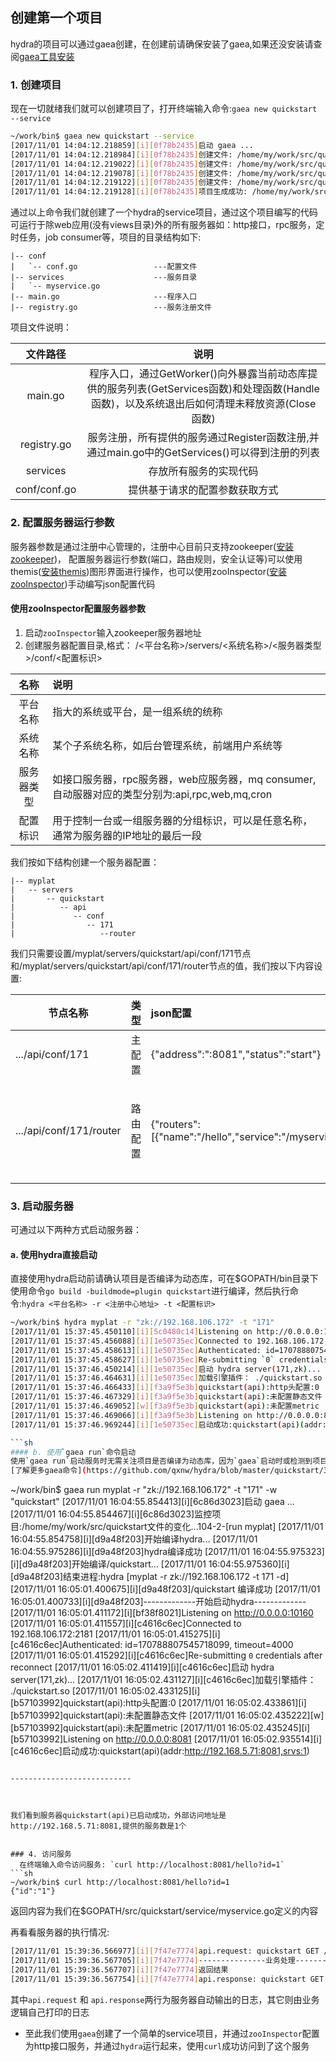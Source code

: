 ## 创建第一个项目
hydra的项目可以通过gaea创建，在创建前请确保安装了gaea,如果还没安装请查阅[gaea工具安装](https://github.com/qxnw/hydra/blob/master/quickstart/3.install_gaea.md)

### 1. 创建项目
现在一切就绪我们就可以创建项目了，打开终端输入命令:`gaea new quickstart --service`

```sh
~/work/bin$ gaea new quickstart --service
[2017/11/01 14:04:12.218859][i][0f78b2435]启动 gaea ...
[2017/11/01 14:04:12.218984][i][0f78b2435]创建文件: /home/my/work/src/quickstart/main.go
[2017/11/01 14:04:12.219022][i][0f78b2435]创建文件: /home/my/work/src/quickstart/registry.go
[2017/11/01 14:04:12.219078][i][0f78b2435]创建文件: /home/my/work/src/quickstart/services/myservice.go
[2017/11/01 14:04:12.219122][i][0f78b2435]创建文件: /home/my/work/src/quickstart/conf/conf.go
[2017/11/01 14:04:12.219128][i][0f78b2435]项目生成成功: /home/my/work/src/quickstart
```

通过以上命令我们就创建了一个hydra的service项目，通过这个项目编写的代码可运行于除web应用(没有views目录)外的所有服务器如：http接口，rpc服务，定时任务，job consumer等，项目的目录结构如下:
	
	|-- conf
	|   `-- conf.go                 ---配置文件
	|-- services                    ---服务目录
	|   `-- myservice.go
	|-- main.go                     ---程序入口
	|-- registry.go                 ---服务注册文件

项目文件说明：


|  文件路径  |  说明   |
|:-------:|:-------:|
|main.go|程序入口，通过GetWorker()向外暴露当前动态库提供的服务列表(GetServices函数)和处理函数(Handle函数)，以及系统退出后如何清理未释放资源(Close函数)|
|registry.go|服务注册，所有提供的服务通过Register函数注册,并通过main.go中的GetServices()可以得到注册的列表|
|services|存放所有服务的实现代码|
|conf/conf.go|提供基于请求的配置参数获取方式|


### 2. 配置服务器运行参数
服务器参数是通过注册中心管理的，注册中心目前只支持zookeeper([安装zookeeper](https://github.com/qxnw/hydra/blob/master/quickstart/4.install_zk.md))，
配置服务器运行参数(端口，路由规则，安全认证等)可以使用themis([安装themis](https://github.com/qxnw/hydra/blob/master/quickstart/5.install_themis.md))图形界面进行操作，也可以使用zooInspector([安装zooInspector](https://issues.apache.org/jira/secure/attachment/12436620/ZooInspector.zip))手动编写json配置代码

####  使用zooInspector配置服务器参数
1. 启动`zooInspector`输入zookeeper服务器地址
2. 创建服务器配置目录,格式： /<平台名称>/servers/<系统名称>/<服务器类型>/conf/<配置标识>

|名称|说明|
|:------:|:------|
|平台名称|指大的系统或平台，是一组系统的统称|
|系统名称|某个子系统名称，如后台管理系统，前端用户系统等|
|服务器类型|如接口服务器，rpc服务器，web应服务器，mq consumer,自动服器对应的类型分别为:api,rpc,web,mq,cron|
|配置标识|用于控制一台或一组服务器的分组标识，可以是任意名称，通常为服务器的IP地址的最后一段|

我们按如下结构创建一个服务器配置：
   
	|-- myplat
	|   -- servers 
	|       -- quickstart
	|          -- api
	|             -- conf
	|                -- 171
	|                   --router

我们只需要设置/myplat/servers/quickstart/api/conf/171节点和/myplat/servers/quickstart/api/conf/171/router节点的值，我们按以下内容设置:

|节点名称|类型|json配置|说明|
|------|------|:------|:-------|
|.../api/conf/171|主配置|{"address":":8081","status":"start"}|服务器状态为启动|
|.../api/conf/171/router|路由配置|{"routers":[{"name":"/hello","service":"/myservice"}]}|`hello`为外部请求名称，`myservice`为项目中注册的名称|


### 3. 启动服务器
可通过以下两种方式启动服务器：
#### a. 使用hydra直接启动
直接使用hydra启动前请确认项目是否编译为动态库，可在$GOPATH/bin目录下使用命令`go build -buildmode=plugin quickstart`进行编译，然后执行命令:`hydra <平台名称> -r <注册中心地址> -t <配置标识>`

```sh
~/work/bin$ hydra myplat -r "zk://192.168.106.172" -t "171"
[2017/11/01 15:37:45.450110][i][5c0480c14]Listening on http://0.0.0.0:10160
[2017/11/01 15:37:45.456088][i][1e50735ec]Connected to 192.168.106.172:2181
[2017/11/01 15:37:45.458613][i][1e50735ec]Authenticated: id=170788807545718089, timeout=4000
[2017/11/01 15:37:45.458627][i][1e50735ec]Re-submitting `0` credentials after reconnect
[2017/11/01 15:37:46.450214][i][1e50735ec]启动 hydra server(171,zk)...
[2017/11/01 15:37:46.464631][i][1e50735ec]加载引擎插件： ./quickstart.so
[2017/11/01 15:37:46.466433][i][f3a9f5e3b]quickstart(api):http头配置:0
[2017/11/01 15:37:46.467329][i][f3a9f5e3b]quickstart(api):未配置静态文件
[2017/11/01 15:37:46.469052][w][f3a9f5e3b]quickstart(api):未配置metric
[2017/11/01 15:37:46.469066][i][f3a9f5e3b]Listening on http://0.0.0.0:8081
[2017/11/01 15:37:46.969244][i][1e50735ec]启动成功:quickstart(api)(addr:http://192.168.5.71:8081,srvs:1)

```sh
#### b. 使用`gaea run`命令启动
使用`gaea run`启动服务时无需关注项目是否编译为动态库，因为`gaea`启动时或检测到项目变化后会自动编译项目，执行命令:`gaea run <hydra运行参数> -w <项目路径>`
[了解更多gaea命令](https://github.com/qxnw/hydra/blob/master/quickstart/3.install_gaea.md)

```
~/work/bin$ gaea run myplat -r "zk://192.168.106.172" -t "171" -w "quickstart"
[2017/11/01 16:04:55.854413][i][6c86d3023]启动 gaea ...
[2017/11/01 16:04:55.854467][i][6c86d3023]监控项目:/home/my/work/src/quickstart文件的变化...104-2-[run myplat]
[2017/11/01 16:04:55.854758][i][d9a48f203]开始编译hydra...
[2017/11/01 16:04:55.975286][i][d9a48f203]hydra编译成功
[2017/11/01 16:04:55.975323][i][d9a48f203]开始编译/quickstart...
[2017/11/01 16:04:55.975360][i][d9a48f203]结束进程:hydra  [myplat -r zk://192.168.106.172 -t 171 -d]
[2017/11/01 16:05:01.400675][i][d9a48f203]/quickstart 编译成功
[2017/11/01 16:05:01.400733][i][d9a48f203]-------------开始启动hydra-------------
[2017/11/01 16:05:01.411172][i][bf38f8021]Listening on http://0.0.0.0:10160
[2017/11/01 16:05:01.411557][i][c4616c6ec]Connected to 192.168.106.172:2181
[2017/11/01 16:05:01.415275][i][c4616c6ec]Authenticated: id=170788807545718099, timeout=4000
[2017/11/01 16:05:01.415292][i][c4616c6ec]Re-submitting `0` credentials after reconnect
[2017/11/01 16:05:02.411419][i][c4616c6ec]启动 hydra server(171,zk)...
[2017/11/01 16:05:02.431127][i][c4616c6ec]加载引擎插件： ./quickstart.so
[2017/11/01 16:05:02.433125][i][b57103992]quickstart(api):http头配置:0
[2017/11/01 16:05:02.433861][i][b57103992]quickstart(api):未配置静态文件
[2017/11/01 16:05:02.435222][w][b57103992]quickstart(api):未配置metric
[2017/11/01 16:05:02.435245][i][b57103992]Listening on http://0.0.0.0:8081
[2017/11/01 16:05:02.935514][i][c4616c6ec]启动成功:quickstart(api)(addr:http://192.168.5.71:8081,srvs:1)
```

---------------------------



我们看到服务器quickstart(api)已启动成功，外部访问地址是http://192.168.5.71:8081,提供的服务数是1个


### 4. 访问服务
  在终端输入命令访问服务: `curl http://localhost:8081/hello?id=1`
```sh
~/work/bin$ curl http://localhost:8081/hello?id=1
{"id":"1"}

```
返回内容为我们在$GOPATH/src/quickstart/service/myservice.go定义的内容

再看看服务器的执行情况:
```sh
[2017/11/01 15:39:36.566977][i][7f47e7774]api.request: quickstart GET /hello?id=1 from 127.0.0.1
[2017/11/01 15:39:36.567705][i][7f47e7774]---------------业务处理---------------
[2017/11/01 15:39:36.567707][i][7f47e7774]返回结果
[2017/11/01 15:39:36.567754][i][7f47e7774]api.response: quickstart GET /hello?id=1 200 782.097µs

```
其中`api.request` 和 `api.response`两行为服务器自动输出的日志，其它则由业务逻辑自己打印的日志

+ 至此我们使用`gaea`创建了一个简单的service项目，并通过`zooInspector`配置为http接口服务，并通过`hydra`运行起来，使用`curl`成功访问到了这个服务